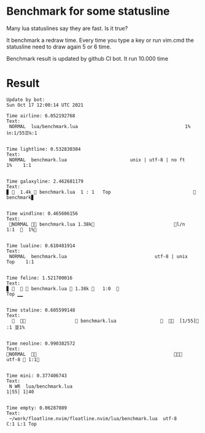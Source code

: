 # Benchmark for some statusline
   Many lua statuslines say they are fast. Is it true?

   It benchmark a redraw time. Every time you type a key or run vim.cmd the
   statusline need to draw again 5 or 6 time.

   Benchmark result is updated by github CI bot. It run 10.000 time



# Result

``` log
Update by bot:
Sun Oct 17 12:00:14 UTC 2021

Time airline: 6.052192768
Text:
 NORMAL  lua/benchmark.lua                                       1% ㏑:1/55☰℅:1 


Time lightline: 0.532830304
Text:
 NORMAL  benchmark.lua                       unix | utf-8 | no ft    1%    1:1  


Time galaxyline: 2.462681179
Text:
▊   1.4k  benchmark.lua  1 : 1   Top                               benchmark▊


Time windline: 0.465606156
Text:
 NORMAL  benchmark.lua 1.38k                             l/n   1:1    1% 


Time lualine: 0.610481914
Text:
 NORMAL  benchmark.lua                                utf-8 | unix  Top    1:1  


Time feline: 1.521700016
Text:
▊     benchmark.lua  1.38k    1:0                                   Top ▁▁


Time staline: 0.605599148
Text:
                       benchmark.lua                    [1/55] :1 並1%  


Time neoline: 0.990382572
Text:
NORMAL                                                    🧊   utf-8  1:1


Time mini: 0.377406743
Text:
 N WR  lua/benchmark.lua                                             1|55│ 1|40 


Time empty: 0.06287089
Text:
 ~/work/floatline.nvim/floatline.nvim/lua/benchmark.lua  utf-8       C:1 L:1 Top

```

